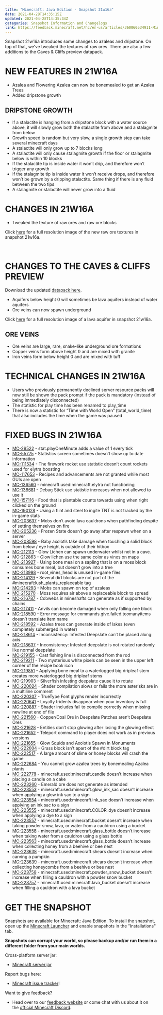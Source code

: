 ```yaml
---
title: "Minecraft: Java Edition - Snapshot 21w16a"
date: 2021-04-28T14:35:15Z
updated: 2021-04-28T14:35:34Z
categories: Snapshot Information and Changelogs
link: https://feedback.minecraft.net/hc/en-us/articles/360060534911-Minecraft-Java-Edition-Snapshot-21w16a
---
```


Snapshot 21w16a introduces some changes to azaleas and dripstone. On top of that, we've tweaked the textures of raw ores. There are also a few additions to the Caves & Cliffs preview datapack.

# NEW FEATURES IN 21W16A

- Azalea and Flowering Azalea can now be bonemealed to get an Azalea Trees
- Added dripstone growth

## DRIPSTONE GROWTH

- If a stalactite is hanging from a dripstone block with a water source above, it will slowly grow both the stalactite from above and a stalagmite from below
- Growth speed is random but very slow, a single growth step can take several minecraft days
- A stalactite will only grow up to 7 blocks long
- A stalactite will only cause stalagmite growth if the floor or stalagmite below is within 10 blocks
- If the stalactite tip is inside water it won’t drip, and therefore won’t trigger any growth
- If the stalagmite tip is inside water it won’t receive drops, and therefore won’t be grown by a dripping stalactite. Same thing if there is any fluid between the two tips
- A stalagmite or stalactite will never grow into a fluid

# CHANGES IN 21W16A

- Tweaked the texture of raw ores and raw ore blocks

Click [here](https://images.ctfassets.net/8y6ykjruobr4/2ragaS4aJHiGAMrFJSP4RQ/debb3c28f570940eebc77b05ce21837c/snapshot-21w16a-ore-texture-comparison-full.png) for a full resolution image of the new raw ore textures in snapshot 21w16a. 

 

# CHANGES TO THE CAVES & CLIFFS PREVIEW

Download the updated [datapack here](https://launcher.mojang.com/v1/objects/ebe5698b1f6787e30662691f57511a08587db502/CavesAndCliffsPreview.zip).

- Aquifers below height 0 will sometimes be lava aquifers instead of water aquifers
- Ore veins can now spawn underground

Click [here](https://images.ctfassets.net/8y6ykjruobr4/1xwq8In1lqyO4TrAT3VGic/56ddac7d5739b64b38d9998dbdc694a6/snapshot-21w16a-carousel-full.png) for a full resolution image of a lava aquifer in snapshot 21w16a. 

## ORE VEINS

- Ore veins are large, rare, snake-like underground ore formations
- Copper veins form above height 0 and are mixed with granite
- Iron veins form below height 0 and are mixed with tuff

# TECHNICAL CHANGES IN 21W16A

- Users who previously permanently declined server resource packs will now still be shown the pack prompt if the pack is mandatory (instead of being immediately disconnected)
- The statistic for play time has been renamed to play_time
- There is now a statistic for “Time with World Open” (total_world_time) that also includes the time when the game was paused

# FIXED BUGS IN 21W16A

- [MC-29522](https://bugs.mojang.com/browse/MC-29522) - stat.playOneMinute adds a value of 1 every tick
- [MC-55775](https://bugs.mojang.com/browse/MC-55775) - Statistics screen sometimes doesn’t show up to date information
- [MC-111534](https://bugs.mojang.com/browse/MC-111534) - The firework rocket use statistic doesn’t count rockets used for elytra boosting
- [MC-117653](https://bugs.mojang.com/browse/MC-117653) - Recipes and advancements are not granted while most GUIs are open
- [MC-136560](https://bugs.mojang.com/browse/MC-136560) - minecraft.used:minecraft.elytra not functioning
- [MC-136681](https://bugs.mojang.com/browse/MC-136681) - Debug Stick use statistic increases when not allowed to use it
- [MC-157116](https://bugs.mojang.com/browse/MC-157116) - Food that is plantable counts towards using when right clicked on the ground
- [MC-190128](https://bugs.mojang.com/browse/MC-190128) - Using a flint and steel to ingite TNT is not tracked by the in-game stats
- [MC-203637](https://bugs.mojang.com/browse/MC-203637) - Mobs don’t avoid lava cauldrons when pathfinding despite of setting themselves on fire
- [MC-205236](https://bugs.mojang.com/browse/MC-205236) - Frozen State doesn’t go away after respawn when on a server
- [MC-208598](https://bugs.mojang.com/browse/MC-208598) - Baby axolotls take damage when touching a solid block from below / eye height is outside of their hitbox
- [MC-212113](https://bugs.mojang.com/browse/MC-212113) - Glow Lichen can spawn underwater whilst not in a cave.
- [MC-212863](https://bugs.mojang.com/browse/MC-212863) - Glow lichen use the same color as vines on maps
- [MC-213927](https://bugs.mojang.com/browse/MC-213927) - Using bone meal on a sapling that is on a moss block consumes bone meal, but doesn’t grow into a tree
- [MC-213998](https://bugs.mojang.com/browse/MC-213998) - root_vines_head is unused in-game files
- [MC-214129](https://bugs.mojang.com/browse/MC-214129) - Several dirt blocks are not part of the \#minecraft:lush_plants_replaceable tag
- [MC-214293](https://bugs.mojang.com/browse/MC-214293) - Mobs can spawn on top of azaleas
- [MC-215270](https://bugs.mojang.com/browse/MC-215270) - Moss requires air above a replaceable block to spread
- [MC-216787](https://bugs.mojang.com/browse/MC-216787) - Cobwebs in mineshafts can generate as if supported by chains
- [MC-217411](https://bugs.mojang.com/browse/MC-217411) - Anvils can become damaged when only falling one block
- [MC-218590](https://bugs.mojang.com/browse/MC-218590) - Error message for commands.give.failed.toomanyitems doesn’t translate item name
- [MC-218592](https://bugs.mojang.com/browse/MC-218592) - Azalea trees can generate inside of lakes (even completely submerged in water)
- [MC-218614](https://bugs.mojang.com/browse/MC-218614) - Inconsistency: Infested Deepslate can’t be placed along axis
- [MC-218637](https://bugs.mojang.com/browse/MC-218637) - Inconsistency: Infested deepslate is not rotated randomly like normal deepslate
- [MC-219155](https://bugs.mojang.com/browse/MC-219155) - Cast fishing line is disconnected from the rod
- [MC-219211](https://bugs.mojang.com/browse/MC-219211) - Two mysterious white pixels can be seen in the upper left corner of the recipe book icon
- [MC-219851](https://bugs.mojang.com/browse/MC-219851) - Applying bone meal to a waterlogged big dripleaf stem creates more waterlogged big dripleaf stems
- [MC-219903](https://bugs.mojang.com/browse/MC-219903) - Silverfish infesting deepslate cause it to rotate
- [MC-220024](https://bugs.mojang.com/browse/MC-220024) - Shader compilation slows or fails the more asterisks are in a multiline comment
- [MC-220307](https://bugs.mojang.com/browse/MC-220307) - TrueType Font glyphs render incorrectly
- [MC-220641](https://bugs.mojang.com/browse/MC-220641) - Loyalty tridents disappear when your inventory is full
- [MC-220887](https://bugs.mojang.com/browse/MC-220887) - Shader includes fail to compile correctly when missing newline at end of file
- [MC-221560](https://bugs.mojang.com/browse/MC-221560) - Copper/Coal Ore in Deepslate Patches aren’t Deepslate Ores
- [MC-221628](https://bugs.mojang.com/browse/MC-221628) - Entities don’t stop glowing after losing the glowing effect
- [MC-221652](https://bugs.mojang.com/browse/MC-221652) - Teleport command to player does not work as in previous versions
- [MC-221655](https://bugs.mojang.com/browse/MC-221655) - Glow Squids and Axolotls Spawn in Monuments
- [MC-222004](https://bugs.mojang.com/browse/MC-222004) - Grass block isn’t apart of the \#dirt block tag
- [MC-222517](https://bugs.mojang.com/browse/MC-222517) - A large amount of slime or honey blocks will crash the game
- [MC-222684](https://bugs.mojang.com/browse/MC-222684) - You cannot grow azalea trees by bonemealing Azalea plants
- [MC-222778](https://bugs.mojang.com/browse/MC-222778) - minecraft.used:minecraft.candle doesn’t increase when placing a candle on a cake
- [MC-223260](https://bugs.mojang.com/browse/MC-223260) - Emerald ore does not generate as intended
- [MC-223553](https://bugs.mojang.com/browse/MC-223553) - minecraft.used:minecraft.glow_ink_sac doesn’t increase when applying a glow ink sac to a sign
- [MC-223554](https://bugs.mojang.com/browse/MC-223554) - minecraft.used:minecraft.ink_sac doesn’t increase when applying an ink sac to a sign
- [MC-223555](https://bugs.mojang.com/browse/MC-223555) - minecraft.used:minecraft.COLOR_dye doesn’t increase when applying a dye to a sign
- [MC-223557](https://bugs.mojang.com/browse/MC-223557) - minecraft.used:minecraft.bucket doesn’t increase when taking powder snow, lava, or water from a cauldron using a bucket
- [MC-223558](https://bugs.mojang.com/browse/MC-223558) - minecraft.used:minecraft.glass_bottle doesn’t increase when taking water from a cauldron using a glass bottle
- [MC-223563](https://bugs.mojang.com/browse/MC-223563) - minecraft.used:minecraft.glass_bottle doesn’t increase when collecting honey from a beehive or bee nest
- [MC-223638](https://bugs.mojang.com/browse/MC-223638) - minecraft.used:minecraft.shears doesn’t increase when carving a pumpkin
- [MC-223639](https://bugs.mojang.com/browse/MC-223639) - minecraft.used:minecraft.shears doesn’t increase when collecting honeycombs from a beehive or bee nest
- [MC-223756](https://bugs.mojang.com/browse/MC-223756) - minecraft.used:minecraft.powder_snow_bucket doesn’t increase when filling a cauldron with a powder snow bucket
- [MC-223757](https://bugs.mojang.com/browse/MC-223757) - minecraft.used:minecraft.lava_bucket doesn’t increase when filling a cauldron with a lava bucket

# GET THE SNAPSHOT

Snapshots are available for Minecraft: Java Edition. To install the snapshot, open up the [Minecraft Launcher](https://www.minecraft.net/download.html) and enable snapshots in the "Installations" tab.

**Snapshots can corrupt your world, so please backup and/or run them in a different folder from your main worlds.**

Cross-platform server jar:

- [Minecraft server jar](https://launcher.mojang.com/v1/objects/b8bacc67a9db84db59e2f97e9a9fba3a242480a8/server.jar)

Report bugs here:

- [Minecraft issue tracker](https://bugs.mojang.com/browse/MC)!

Want to give feedback?

- Head over to our [feedback website](https://aka.ms/CavesCliffsFeedback?ref=minecraftnet) or come chat with us about it on the [official Minecraft Discord](https://discordapp.com/invite/minecraft).
